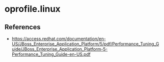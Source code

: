 # oprofile.linux

## References
* https://access.redhat.com/documentation/en-US/JBoss_Enterprise_Application_Platform/5/pdf/Performance_Tuning_Guide/JBoss_Enterprise_Application_Platform-5-Performance_Tuning_Guide-en-US.pdf
